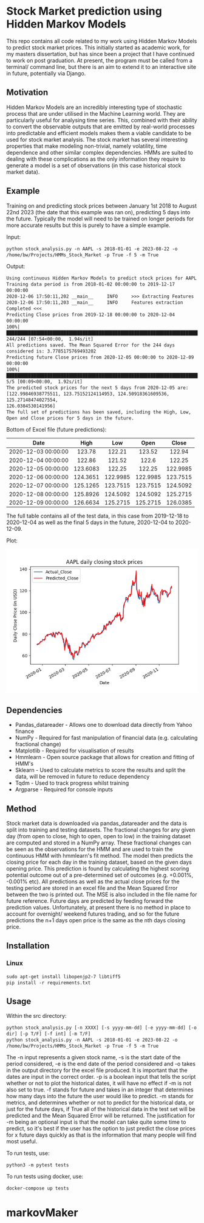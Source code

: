 # Stock Market prediction using Hidden Markov Models
This repo contains all code related to my work using Hidden Markov Models to predict stock market prices. This
initially started as academic work, for my masters dissertation, but has since been a project that I have continued to work on 
post graduation. At present, the program must be called from a terminal/ command line, but there is
an aim to extend it to an interactive site in future, potentially via Django.

## Motivation
Hidden Markov Models are an incredibly interesting type of stochastic process that are under utilised in the
Machine Learning world. They are particularly useful for analysing time series. This, combined with their ability to 
convert the observable outputs that are emitted by real-world processes into predictable and efficient models makes
them a viable candidate to be used for stock market analysis. The stock market
has several interesting properties that make modeling non-trivial, namely
volatility, time dependence and other similar complex dependencies. HMMs
are suited to dealing with these complications as the only information they
require to generate a model is a set of observations (in this case historical stock market data).

## Example
Training on and predicting stock prices between January 1st 2018 to August 22nd 2023 (the date that this example was ran on), predicting 5 days into the future. Typically the model will need to be trained on longer periods for more accurate results but this is purely to have a simple example.

Input:
```shell
python stock_analysis.py -n AAPL -s 2018-01-01 -e 2023-08-22 -o /home/bw/Projects/HMMs_Stock_Market -p True -f 5 -m True
```

Output:
```shell
Using continuous Hidden Markov Models to predict stock prices for AAPL
Training data period is from 2018-01-02 00:00:00 to 2019-12-17 00:00:00
2020-12-06 17:50:11,202 __main__     INFO     >>> Extracting Features
2020-12-06 17:50:11,203 __main__     INFO     Features extraction Completed <<<
Predicting Close prices from 2019-12-18 00:00:00 to 2020-12-04 00:00:00
100%|██████████████████████████████████████████████████████████████████████████████████████████████████████████████| 244/244 [07:54<00:00,  1.94s/it]
All predictions saved. The Mean Squared Error for the 244 days considered is: 3.7785175769493202
Predicting future Close prices from 2020-12-05 00:00:00 to 2020-12-09 00:00:00
100%|██████████████████████████████████████████████████████████████████████████████████████████████████████████████████| 5/5 [00:09<00:00,  1.92s/it]
The predicted stock prices for the next 5 days from 2020-12-05 are:  [122.99846938775511, 123.75152124114953, 124.50918361609536, 125.27148474027554,
126.0384530141956]
The full set of predictions has been saved, including the High, Low, Open and Close prices for 5 days in the future.
```

Bottom of Excel file (future predictions):

|          Date         |   High   |    Low   |   Open   |   Close  |
|:---------------------:|:--------:|:--------:|:--------:|:--------:|
| 2020-12-03   00:00:00 | 123.78   | 122.21   | 123.52   | 122.94   |
| 2020-12-04   00:00:00 | 122.86   | 121.52   | 122.6    | 122.25   |
| 2020-12-05   00:00:00 | 123.6083 | 122.25   | 122.25   | 122.9985 |
| 2020-12-06   00:00:00 | 124.3651 | 122.9985 | 122.9985 | 123.7515 |
| 2020-12-07   00:00:00 | 125.1265 | 123.7515 | 123.7515 | 124.5092 |
| 2020-12-08   00:00:00 | 125.8926 | 124.5092 | 124.5092 | 125.2715 |
| 2020-12-09   00:00:00 | 126.6634 | 125.2715 | 125.2715 | 126.0385 |

The full table contains all of the test data, in this case from 2019-12-18 to 2020-12-04 as well as the final 5 days in the future, 2020-12-04 to 2020-12-09.

Plot:

![plot](images/AAPLresults_plot.png)
## Dependencies
* Pandas_datareader - Allows one to download data directly from Yahoo finance
* NumPy - Required for fast manipulation of financial data (e.g. calculating fractional change)
* Matplotlib - Required for visualisation of results
* Hmmlearn - Open source package that allows for creation and fitting of HMM's 
* Sklearn - Used to calculate metrics to score the results and split the data, will be removed in future to reduce dependency
* Tqdm - Used to track progress whilst training
* Argparse - Required for console inputs

## Method
Stock market data is downloaded via pandas_datareader and the data is split into training and testing datasets. The 
fractional changes for any given day (from open to close, high to open, open to low) in the training dataset are computed and stored in a NumPy 
array. These fractional changes can be seen as the observations for the HMM and are used to train the continuous HMM 
with hmmlearn's fit method. The model then predicts the closing price for each day in the training dataset, based on the given 
days opening price. This prediction is found by calculating the highest scoring potential outcome out of a pre-determined 
set of outcomes (e.g. +0.001%, -0.001% etc). All predictions as well as the actual close prices for the testing period are stored in an 
excel file and the Mean Squared Error between the two is printed out. The MSE is also included in the file name for future 
reference. Future days are predicted by feeding forward the prediction values. Unfortunately, at present there is no method in place to account for overnight/ weekend futures trading, and so for the future predictions the n+1 days open price is the same as the nth days closing price. 

## Installation

### Linux
```shell
sudo apt-get install libopenjp2-7 libtiff5
pip install -r requirements.txt
```

## Usage 
Within the src directory:
```shell
python stock_analysis.py [-n XXXX] [-s yyyy-mm-dd] [-e yyyy-mm-dd] [-o dir] [-p T/F] [-f int] [-m T/F]
python stock_analysis.py -n AAPL -s 2018-01-01 -e 2023-08-22 -o /home/bw/Projects/HMMs_Stock_Market -p True -f 5 -m True

```
The -n input represents a given stock name, -s is the start date of the period considered, -e is the end date of the period considered 
and -o takes in the output directory for the excel file produced. It is important that the dates are input in the correct
order. -p is a boolean input that tells the script whether or not to plot the historical dates, it will have no effect if -m is not also set to true. 
-f stands for future and takes in an integer that determines how many days into the future the user would like to predict. 
-m stands for metrics, and determines whether or not to predict for the historical data, or just for the future days, if True all of the historical data in the
test set will be predicted and the Mean Squared Error will be returned. The justification for -m being an optional input is that the model can take quite some time to 
predict, so it's best if the user has the option to just predict the close prices for x future days quickly as that is the information that many people will find most 
useful. 

To run tests, use:
```shell
python3 -m pytest tests
```

To run tests using docker, use:
```shell
docker-compose up tests
```
# markovMaker
